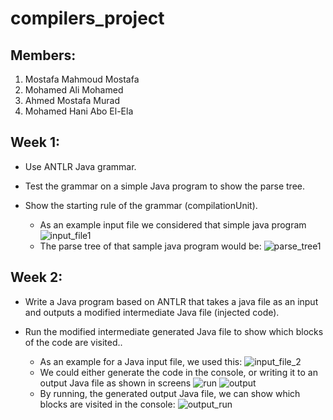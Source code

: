 # compilers_project

## Members:
  1. Mostafa Mahmoud Mostafa
  2. Mohamed Ali Mohamed
  3. Ahmed Mostafa Murad
  4. Mohamed Hani Abo El-Ela

## Week 1:

  * Use ANTLR Java grammar.
  * Test the grammar on a simple Java program to show the parse tree.
  * Show the starting rule of the grammar (compilationUnit).

    * As an example input file we considered that simple java program
    ![input_file1](https://user-images.githubusercontent.com/48108210/164872839-c563b693-f7da-4f68-ac77-d69fd6ff2de6.PNG)
    * The parse tree of that sample java program would be:
    ![parse_tree1](https://user-images.githubusercontent.com/48108210/164872848-b8336766-685e-40d6-aeb9-56ace4724864.PNG)

## Week 2:

  * Write a Java program based on ANTLR that takes a java file as an input and outputs a modified intermediate Java file (injected code).
  * Run the modified intermediate generated Java file to show which blocks of the code are visited..
  
    * As an example for a Java input file, we used this:
    ![input_file_2](https://user-images.githubusercontent.com/48108210/164873195-a449428d-5e6e-4498-a946-1445864f25ef.PNG)
    * We could either generate the code in the console, or writing it to an output Java file as shown in screens
    ![run](https://user-images.githubusercontent.com/48108210/164873198-e4da35d9-db20-45ef-b4eb-1d0c31d85fe0.PNG)
    ![output](https://user-images.githubusercontent.com/48108210/164873199-8548c291-8c18-4016-9837-3e5b7d53e05f.PNG)
    * By running, the generated output Java file, we can show which blocks are visited in the console:
    ![output_run](https://user-images.githubusercontent.com/48108210/164873200-0e38a72a-b8e2-496b-b7d5-e84670d40d67.PNG)
